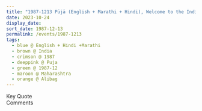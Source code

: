 ```yaml
---
title: "1987-1213 Pūjā (English + Marathi + Hindi), Welcome to the India Tour or Announcing the New Age, Alibag (100 kms S of Mumbai), Maharashtra, India"
date: 2023-10-24
display_date: 
sort_date: 1987-12-13
permalink: /events/1987-1213
tags:
  - blue @ English + Hindi +Marathi
  - brown @ India
  - crimson @ 1987
  - deeppink @ Puja
  - green @ 1987-12
  - maroon @ Maharashtra
  - orange @ Alibag
---
```


<wave-list>
  <list-title color="green" width="75">Key Quote</list-title>
  <list-item color="BlanchedAlmond"  width="200"></list-item>
  <list-item color="Lavender"></list-item>
  <list-item color="BlanchedAlmond"></list-item>
</wave-list>

<br>

<wave-list>
  <list-title color="green" width="75">Comments</list-title>
  <list-item color="BlanchedAlmond"  width="200"></list-item>
  <list-item color="Lavender"></list-item>
  <list-item color="BlanchedAlmond"></list-item>
</wave-list>